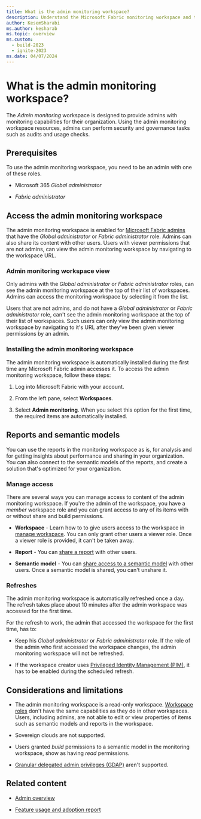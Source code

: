```yaml
---
title: What is the admin monitoring workspace?
description: Understand the Microsoft Fabric monitoring workspace and the reports it holds.
author: KesemSharabi
ms.author: kesharab
ms.topic: overview
ms.custom:
  - build-2023
  - ignite-2023
ms.date: 04/07/2024
---
```


# What is the admin monitoring workspace?

The *Admin monitoring* workspace is designed to provide admins with monitoring capabilities for their organization. Using the admin monitoring workspace resources, admins can perform security and governance tasks such as audits and usage checks.

## Prerequisites

To use the admin monitoring workspace, you need to be an admin with one of these roles.

* Microsoft 365 *Global administrator*

* *Fabric administrator*

## Access the admin monitoring workspace

The admin monitoring workspace is enabled for [Microsoft Fabric admins](microsoft-fabric-admin.md) that have the *Global administrator* or *Fabric administrator* role. Admins can also share its content with other users. Users with viewer permissions that are not admins, can view the admin monitoring workspace by navigating to the workspace URL.

### Admin monitoring workspace view

Only admins with the *Global administrator* or *Fabric administrator* roles, can see the admin monitoring workspace at the top of their list of workspaces. Admins can access the monitoring workspace by selecting it from the list.

Users that are not admins, and do not have a *Global administrator* or *Fabric administrator* role, can't see the admin monitoring workspace at the top of their list of workspaces. Such users can only view the admin monitoring workspace by navigating to it's URL after they've been given viewer permissions by an admin.

### Installing the admin monitoring workspace

The admin monitoring workspace is automatically installed during the first time any Microsoft Fabric admin accesses it. To access the admin monitoring workspace, follow these steps:

1. Log into Microsoft Fabric with your account.

2. From the left pane, select **Workspaces**.

3. Select **Admin monitoring**. When you select this option for the first time, the required items are automatically installed.

## Reports and semantic models

You can use the reports in the monitoring workspace as is, for analysis and for getting insights about performance and sharing in your organization. You can also connect to the semantic models of the reports, and create a solution that's optimized for your organization.

### Manage access

There are several ways you can manage access to content of the admin monitoring workspace. If you're the admin of the workspace, you have a *member* workspace role and you can grant access to any of its items with or without share and build permissions.

* **Workspace** - Learn how to to give users access to the workspace in [manage workspace](portal-workspaces.md). You can only grant other users a viewer role. Once a viewer role is provided, it can't be taken away.

* **Report** - You can [share a report](/power-bi/connect-data/service-datasets-share) with other users.

* **Semantic model** - You can [share access to a semantic model](/power-bi/connect-data/service-datasets-share) with other users. Once a semantic model is shared, you can't unshare it.

### Refreshes

The admin monitoring workspace is automatically refreshed once a day. The refresh takes place about 10 minutes after the admin workspace was accessed for the first time.

For the refresh to work, the admin that accessed the workspace for the first time, has to:

* Keep his *Global administrator* or *Fabric administrator* role. If the role of the admin who first accessed the workspace changes, the admin monitoring workspace will not be refreshed.

* If the workspace creator uses [Privileged Identity Management (PIM)](/entra/id-governance/privileged-identity-management/pim-configure), it has to be enabled during the scheduled refresh.

## Considerations and limitations

* The admin monitoring workspace is a read-only workspace. [Workspace roles](/power-bi/collaborate-share/service-roles-new-workspaces#workspace-roles) don't have the same capabilities as they do in other workspaces. Users, including admins, are not able to edit or view properties of items such as semantic models and reports in the workspace.

* Sovereign clouds are not supported.

* Users granted *build* permissions to a semantic model in the monitoring workspace, show as having *read* permissions.

* [Granular delegated admin privileges (GDAP)](/partner-center/gdap-introduction) aren't supported.

## Related content

* [Admin overview](microsoft-fabric-admin.md)

* [Feature usage and adoption report](feature-usage-adoption.md)
